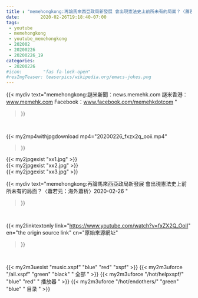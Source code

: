 ```yaml
---
title : "memehongkong:再論馬來西亞政局新發展 會出現憲法史上前所未有的局面？〈蕭若元：海外蕭析〉2020-02-26 "
date:        2020-02-26T19:18:40-07:00
tags:
 - youtube
 - memehongkong
 - youtube_memehongkong
 - 202002
 - 20200226
 - 20200226_19
categories:
 - 20200226
#icon:        "fas fa-lock-open"
#resImgTeaser: teaserpics/wikipedia.org/emacs-jokes.png
---
```


{{< mydiv text="memehongkong:謎米新聞：news.memehk.com 謎米香港： www.memehk.com Facebook：www.facebook.com/memehkdotcom "
>}}
<br>


{{< my2mp4withjpgdownload mp4="20200226_fxzx2q_ooii.mp4"
>}}

{{< my2jpgexist "xx1.jpg" >}}<br>
{{< my2jpgexist "xx2.jpg" >}}<br>
{{< my2jpgexist "xx3.jpg" >}}<br>



{{< mydiv text="memehongkong:再論馬來西亞政局新發展 會出現憲法史上前所未有的局面？〈蕭若元：海外蕭析〉2020-02-26 "
>}}
<br>

{{< my2linktextonly link="https://www.youtube.com/watch?v=fxZX2Q_OoII"
en="the origin source link" cn="原始來源網址"
>}}


<br>

{{< my2m3uexist "music.xspf"        "blue"   "red"    "xspf" >}} {{< my2m3uforce "/all.xspf"         "green"  "black"  " 全部 " >}} {{< my2m3uforce "/hot/helpxspf/"    "blue"   "red"    " 播放器 " >}} {{< my2m3uforce "/hot/endothers/"   "green"  "blue"   " 目录 " >}} 
